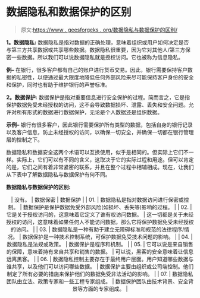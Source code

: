 # 数据隐私和数据保护的区别

> 原文:[https://www . geesforgeks . org/数据隐私与数据保护的区别/](https://www.geeksforgeeks.org/difference-between-data-privacy-and-data-protection/)

**1。数据隐私:**
数据隐私是指对数据的正确处理，意味着组织或用户如何决定是否与第三方共享数据或共享哪些数据。数据隐私很重要，因为它对其他人/第三方保密一些数据。所以我们可以说数据隐私就是授权访问。它也被称为信息隐私。

**例–**
在银行，很多客户都有自己的账户进行货币交易。因此，银行需要保持客户数据的私密性，以便通过最大限度地降低任何外部风险来尽可能保持客户身份的安全和保护，同时也有助于维护银行的声誉标准。

**2。数据保护:**
数据保护是指对重要信息进行安全保护的过程。简而言之，它是指保护数据免受未经授权的访问，这不会导致数据损坏、泄露、丢失和安全问题。允许对所有形式的数据进行数据保护，无论是个人数据还是组织数据。

**示例–**
银行有很多客户，因此银行需要保护所有类型的数据，包括自身的银行记录以及客户信息，防止未经授权的访问，以确保一切安全，并确保一切都在银行管理层的控制之下。

数据隐私和数据安全这两个术语可以互换使用，似乎是相同的。但实际上它们不一样。实际上，它们可以有不同的含义，这取决于它的实际过程和用途。但可以肯定的是，它们之间有着非常紧密的联系，并且在整个过程中相辅相成。现在，让我们从下表中了解数据隐私与数据保护有何不同。

**数据隐私与数据保护的区别:**

<center>

| 没有。 | 数据保密 | 数据保护 |
| 01. | 数据隐私是指对数据访问进行保密或控制。 | 数据保护是保护数据免受外部风险(如损坏、丢失等)影响的过程。 |
| 02. | 它是关于授权访问的，这意味着它定义了谁有权访问数据。 | 这一切都是关于未经授权的访问，这意味着如果任何人不能访问数据，那么它将保护数据免受未经授权的访问。 |
| 03. | 数据隐私是一种有助于建立无障碍标准和规范的法律程序/情况。 | 数据保护是一种技术控制系统，可保护数据免受技术问题的影响。 |
| 04. | 数据隐私是法规或政策。 | 数据保护是程序和机制。 |
| 05. | 它可以说是来自销售的保障，意味着持有来自共享和销售的数据。 | 可以说，黑客的安全意味着让信息远离黑客。 |
| 06. | 数据隐私控制主要存在于最终用户层面。用户知道哪些数据与谁共享，以及他们可以访问哪些数据。 | 数据保护主要由组织或公司端控制。他们制定了所有必要的措施来保护他们的数据免受非法活动的影响。 |
| 07. | 数据隐私团队由立法、政策专家和一些工程专家组成。 | 数据保护团队由技术背景、安全背景等方面的专家组成。 |

</center>